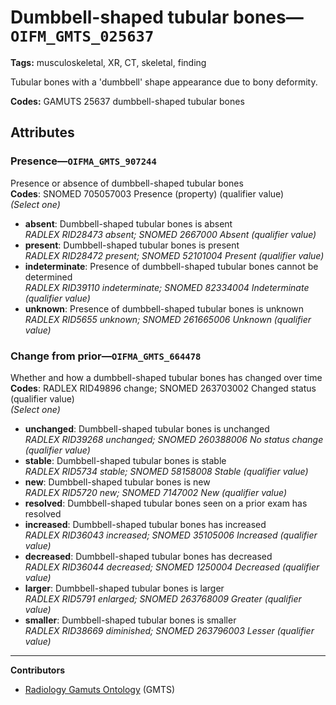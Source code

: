 # Dumbbell-shaped tubular bones—`OIFM_GMTS_025637`

**Tags:** musculoskeletal, XR, CT, skeletal, finding

Tubular bones with a 'dumbbell' shape appearance due to bony deformity.

**Codes:** GAMUTS 25637 dumbbell-shaped tubular bones

## Attributes

### Presence—`OIFMA_GMTS_907244`

Presence or absence of dumbbell-shaped tubular bones  
**Codes**: SNOMED 705057003 Presence (property) (qualifier value)  
*(Select one)*

- **absent**: Dumbbell-shaped tubular bones is absent  
_RADLEX RID28473 absent; SNOMED 2667000 Absent (qualifier value)_
- **present**: Dumbbell-shaped tubular bones is present  
_RADLEX RID28472 present; SNOMED 52101004 Present (qualifier value)_
- **indeterminate**: Presence of dumbbell-shaped tubular bones cannot be determined  
_RADLEX RID39110 indeterminate; SNOMED 82334004 Indeterminate (qualifier value)_
- **unknown**: Presence of dumbbell-shaped tubular bones is unknown  
_RADLEX RID5655 unknown; SNOMED 261665006 Unknown (qualifier value)_

### Change from prior—`OIFMA_GMTS_664478`

Whether and how a dumbbell-shaped tubular bones has changed over time  
**Codes**: RADLEX RID49896 change; SNOMED 263703002 Changed status (qualifier value)  
*(Select one)*

- **unchanged**: Dumbbell-shaped tubular bones is unchanged  
_RADLEX RID39268 unchanged; SNOMED 260388006 No status change (qualifier value)_
- **stable**: Dumbbell-shaped tubular bones is stable  
_RADLEX RID5734 stable; SNOMED 58158008 Stable (qualifier value)_
- **new**: Dumbbell-shaped tubular bones is new  
_RADLEX RID5720 new; SNOMED 7147002 New (qualifier value)_
- **resolved**: Dumbbell-shaped tubular bones seen on a prior exam has resolved  
- **increased**: Dumbbell-shaped tubular bones has increased  
_RADLEX RID36043 increased; SNOMED 35105006 Increased (qualifier value)_
- **decreased**: Dumbbell-shaped tubular bones has decreased  
_RADLEX RID36044 decreased; SNOMED 1250004 Decreased (qualifier value)_
- **larger**: Dumbbell-shaped tubular bones is larger  
_RADLEX RID5791 enlarged; SNOMED 263768009 Greater (qualifier value)_
- **smaller**: Dumbbell-shaped tubular bones is smaller  
_RADLEX RID38669 diminished; SNOMED 263796003 Lesser (qualifier value)_

---

**Contributors**

- [Radiology Gamuts Ontology](https://gamuts.net/) (GMTS)